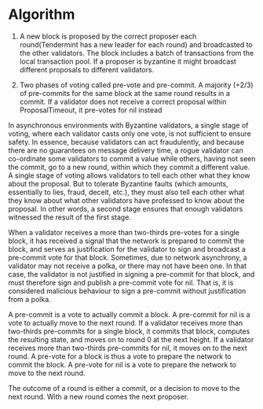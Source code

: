 # Algorithm

1.  A new block is proposed by the correct proposer each round(Tendermint has a new leader for each round) and broadcasted to the other validators. The block includes a batch of transactions from the local transaction pool. If a proposer is byzantine it might broadcast different proposals to different validators.

2.  Two phases of voting called pre-vote and pre-commit. A majority (+2/3) of pre-commits for the same block at the same round results in a commit. If a validator does not receive a correct proposal within ProposalTimeout, it pre-votes for nil instead

In asynchronous environments with Byzantine validators, a single stage of voting, where each validator casts only one vote, is not sufficient to ensure safety.
In essence, because validators can act fraudulently, and because there are no guarantees on message delivery time, a rogue validator can co-ordinate some validators to commit a value while others, having not seen the commit, go to a new round, within which they commit a different value. A single stage of voting allows validators to tell each other what they know about the proposal. But to tolerate Byzantine faults (which amounts, essentially to lies, fraud, deceit, etc.), they must also tell each other what they know about what other validators have professed to know about the proposal. In other words, a second stage ensures that enough validators witnessed the result of the first stage.

When a validator receives a more than two-thirds pre-votes for a single block, it has received a signal that the network is prepared to commit the block, and serves as justification for the validator to sign and broadcast a pre-commit vote for that block. Sometimes, due to network asynchrony, a validator may not receive a polka, or there may not have been one. In that case, the validator is not justified in signing a pre-commit for that block, and must therefore sign and publish a pre-commit vote for nil. That is, it is considered malicious behaviour to sign a pre-commit without justification from a polka.

A pre-commit is a vote to actually commit a block. A pre-commit for nil is a vote to actually move to the next round. If a validator receives more than two-thirds pre-commits for a single block, it commits that block, computes the resulting state, and moves on to round 0 at the next height. If a validator receives more than two-thirds pre-commits for nil, it moves on to the next round. A pre-vote for a block is thus a vote to prepare the network to commit the block. A pre-vote for nil is a vote to prepare the network to move to the next round.

The outcome of a round is either a commit, or a decision to move to the next round. With a new round comes the next proposer.
